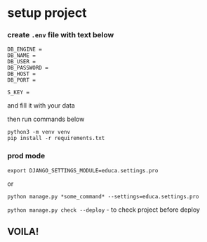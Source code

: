 # setup project

### create `.env` file with text below

```
DB_ENGINE = 
DB_NAME = 
DB_USER = 
DB_PASSWORD = 
DB_HOST = 
DB_PORT = 

S_KEY = 
```
and fill it with your data

then run commands below

```
python3 -m venv venv
pip install -r requirements.txt
```
### prod mode

`export DJANGO_SETTINGS_MODULE=educa.settings.pro`

or

`python manage.py *some_command* --settings=educa.settings.pro`


`python manage.py check --deploy` - to check project before deploy

<!-- uwsgi --module=educa.wsgi:application --env=DJANGO_SETTINGS_MODULE=educa.settings.pro --master --pidfile=/tmp/project-master.pid --http=127.0.0.1:8000 --uid=1000 --virtualenv=/home/timur/my_projects/django_projects/educa_tut/venv/ -->

<!-- uwsgi --ini config/uwsgi.ini -->


## VOILA!
